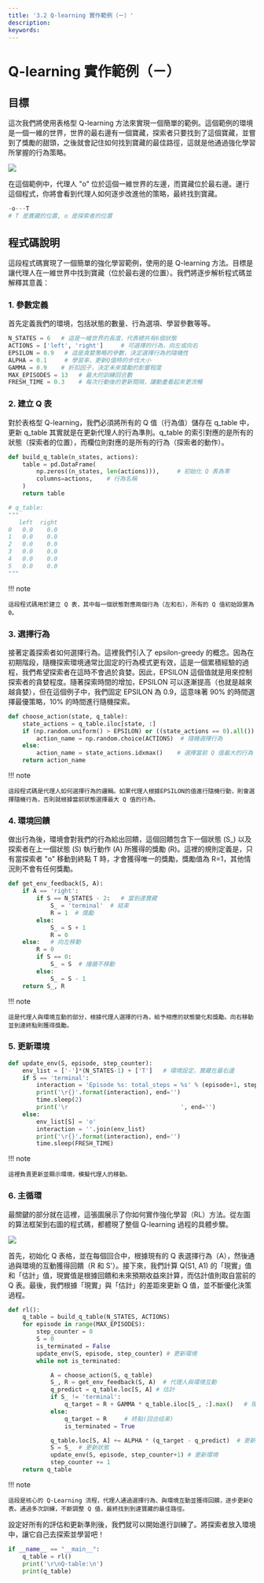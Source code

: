 ```yaml
---
title: '3.2 Q-learning 實作範例（ㄧ）'
description:
keywords:
---
```


# Q-learning 實作範例（ㄧ）
## 目標
這次我們將使用表格型 Q-learning 方法來實現一個簡單的範例。這個範例的環境是一個一維的世界，世界的最右邊有一個寶藏，探索者只要找到了這個寶藏，並嘗到了獎勵的甜頭，之後就會記住如何找到寶藏的最佳路徑，這就是他通過強化學習所掌握的行為策略。

![](https://i.imgur.com/4Vkfb07.gif)

在這個範例中，代理人 "o" 位於這個一維世界的左邊，而寶藏位於最右邊。運行這個程式，你將會看到代理人如何逐步改進他的策略，最終找到寶藏。

```py
-o---T
# T 是寶藏的位置, o 是探索者的位置
```

## 程式碼說明

這段程式碼實現了一個簡單的強化學習範例，使用的是 Q-learning 方法。目標是讓代理人在一維世界中找到寶藏（位於最右邊的位置）。我們將逐步解析程式碼並解釋其意義：
### 1. 參數定義
首先定義我們的環境，包括狀態的數量、行為選項、學習參數等等。

```py
N_STATES = 6   # 這是一維世界的長度，代表總共有6個狀態
ACTIONS = ['left', 'right']     # 可選擇的行為，向左或向右
EPSILON = 0.9   # 這是貪婪策略的參數，決定選擇行為的隨機性
ALPHA = 0.1     # 學習率，更新Q值時的步伐大小
GAMMA = 0.9    # 折扣因子，決定未來獎勵的影響程度
MAX_EPISODES = 13   # 最大的訓練回合數
FRESH_TIME = 0.3    # 每次行動後的更新間隔，讓動畫看起來更流暢
```

### 2. 建立 Q 表
對於表格型 Q-learning，我們必須將所有的 Q 值（行為值）儲存在 q_table 中，更新 q_table 其實就是在更新代理人的行為準則。q_table 的索引對應的是所有的狀態（探索者的位置），而欄位則對應的是所有的行為（探索者的動作）。

```py
def build_q_table(n_states, actions):
    table = pd.DataFrame(
        np.zeros((n_states, len(actions))),     # 初始化 Q 表為零
        columns=actions,    # 行為名稱
    )
    return table

# q_table:
"""
   left  right
0   0.0    0.0
1   0.0    0.0
2   0.0    0.0
3   0.0    0.0
4   0.0    0.0
5   0.0    0.0
"""
```

!!! note

    這段程式碼用於建立 Q 表，其中每一個狀態對應兩個行為（左和右），所有的 Q 值初始設置為 0。

### 3. 選擇行為
接著定義探索者如何選擇行為。這裡我們引入了 epsilon-greedy 的概念。因為在初期階段，隨機探索環境通常比固定的行為模式更有效，這是一個累積經驗的過程，我們希望探索者在這時不會過於貪婪。因此，EPSILON 這個值就是用來控制探索者的貪婪程度。隨著探索時間的增加，EPSILON 可以逐漸提高（也就是越來越貪婪），但在這個例子中，我們固定 EPSILON 為 0.9，這意味著 90% 的時間選擇最優策略，10% 的時間進行隨機探索。




```py
def choose_action(state, q_table):
    state_actions = q_table.iloc[state, :]
    if (np.random.uniform() > EPSILON) or ((state_actions == 0).all()):
        action_name = np.random.choice(ACTIONS)  # 隨機選擇行為
    else:
        action_name = state_actions.idxmax()    # 選擇當前 Q 值最大的行為
    return action_name

```

!!! note

    這段程式碼是代理人如何選擇行為的邏輯。如果代理人根據EPSILON的值進行隨機行動，則會選擇隨機行為，否則就根據當前狀態選擇最大 Q 值的行為。

### 4. 環境回饋
做出行為後，環境會對我們的行為給出回饋，這個回饋包含下一個狀態 (S_) 以及探索者在上一個狀態 (S) 執行動作 (A) 所獲得的獎勵 (R)。這裡的規則定義是，只有當探索者 "o" 移動到終點 T 時，才會獲得唯一的獎勵，獎勵值為 R=1，其他情況則不會有任何獎勵。

```py
def get_env_feedback(S, A):
    if A == 'right':
        if S == N_STATES - 2:   # 當到達寶藏
            S_ = 'terminal'  # 結束
            R = 1  # 獎勵
        else:
            S_ = S + 1
            R = 0
    else:   # 向左移動
        R = 0
        if S == 0:
            S_ = S  # 撞牆不移動
        else:
            S_ = S - 1
    return S_, R
```

!!! note

    這是代理人與環境互動的部分，根據代理人選擇的行為，給予相應的狀態變化和獎勵。向右移動並到達終點則獲得獎勵。

### 5. 更新環境


```py
def update_env(S, episode, step_counter):
    env_list = ['-']*(N_STATES-1) + ['T']   # 環境設定，寶藏在最右邊
    if S == 'terminal':
        interaction = 'Episode %s: total_steps = %s' % (episode+1, step_counter)
        print('\r{}'.format(interaction), end='')
        time.sleep(2)
        print('\r                                ', end='')
    else:
        env_list[S] = 'o'
        interaction = ''.join(env_list)
        print('\r{}'.format(interaction), end='')
        time.sleep(FRESH_TIME)
```

!!! note

    這裡負責更新並顯示環境，模擬代理人的移動。


### 6. 主循環
最關鍵的部分就在這裡，這張圖展示了你如何實作強化學習（RL）方法。從左圖的算法框架到右圖的程式碼，都體現了整個 Q-learning 過程的具體步驟。

![](https://i.imgur.com/U9l1SIy.png)

首先，初始化 Q 表格，並在每個回合中，根據現有的 Q 表選擇行為（A），然後通過與環境的互動獲得回饋（R 和 S'）。接下來，我們計算 Q(S1, A1) 的「現實」值和「估計」值，現實值是根據回饋和未來預期收益來計算，而估計值則取自當前的 Q 表。最後，我們根據「現實」與「估計」的差距來更新 Q 值，並不斷優化決策過程。

```py
def rl():
    q_table = build_q_table(N_STATES, ACTIONS)
    for episode in range(MAX_EPISODES):
        step_counter = 0
        S = 0
        is_terminated = False
        update_env(S, episode, step_counter) # 更新環境
        while not is_terminated:

            A = choose_action(S, q_table)
            S_, R = get_env_feedback(S, A)  # 代理人與環境互動
            q_predict = q_table.loc[S, A] # 估計
            if S_ != 'terminal':
                q_target = R + GAMMA * q_table.iloc[S_, :].max()   # 現實
            else:
                q_target = R     # 終點(回合结束)
                is_terminated = True

            q_table.loc[S, A] += ALPHA * (q_target - q_predict)  # 更新 Q 值： 差距=現實-估計
            S = S_  # 更新狀態
            update_env(S, episode, step_counter+1) # 更新環境
            step_counter += 1
    return q_table
```

!!! note

    這段是核心的 Q-Learning 流程，代理人通過選擇行為、與環境互動並獲得回饋，逐步更新Q表。通過多次訓練，不斷調整 Q 值，最終找到到達寶藏的最佳路徑。

設定好所有的評估和更新準則後，我們就可以開始進行訓練了。將探索者放入環境中，讓它自己去探索並學習吧！

```py
if __name__ == "__main__":
    q_table = rl()
    print('\r\nQ-table:\n')
    print(q_table)
```